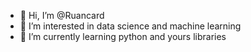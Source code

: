 - 👋 Hi, I’m @Ruancard
- 👀 I’m interested in data science and machine learning
- 🌱 I’m currently learning python and yours libraries
